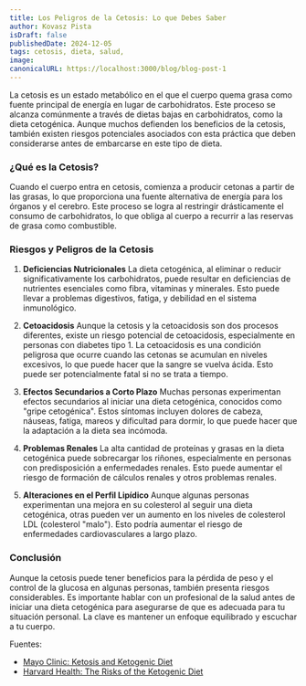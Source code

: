 ```yaml
---
title: Los Peligros de la Cetosis: Lo que Debes Saber
author: Kovasz Pista
isDraft: false
publishedDate: 2024-12-05
tags: cetosis, dieta, salud,
image:
canonicalURL: https://localhost:3000/blog/blog-post-1
---
```


La cetosis es un estado metabólico en el que el cuerpo quema grasa como fuente principal de energía en lugar de carbohidratos. Este proceso se alcanza comúnmente a través de dietas bajas en carbohidratos, como la dieta cetogénica. Aunque muchos defienden los beneficios de la cetosis, también existen riesgos potenciales asociados con esta práctica que deben considerarse antes de embarcarse en este tipo de dieta.

### ¿Qué es la Cetosis?

Cuando el cuerpo entra en cetosis, comienza a producir cetonas a partir de las grasas, lo que proporciona una fuente alternativa de energía para los órganos y el cerebro. Este proceso se logra al restringir drásticamente el consumo de carbohidratos, lo que obliga al cuerpo a recurrir a las reservas de grasa como combustible.

### Riesgos y Peligros de la Cetosis

1. **Deficiencias Nutricionales**
   La dieta cetogénica, al eliminar o reducir significativamente los carbohidratos, puede resultar en deficiencias de nutrientes esenciales como fibra, vitaminas y minerales. Esto puede llevar a problemas digestivos, fatiga, y debilidad en el sistema inmunológico.

2. **Cetoacidosis**
   Aunque la cetosis y la cetoacidosis son dos procesos diferentes, existe un riesgo potencial de cetoacidosis, especialmente en personas con diabetes tipo 1. La cetoacidosis es una condición peligrosa que ocurre cuando las cetonas se acumulan en niveles excesivos, lo que puede hacer que la sangre se vuelva ácida. Esto puede ser potencialmente fatal si no se trata a tiempo.

3. **Efectos Secundarios a Corto Plazo**
   Muchas personas experimentan efectos secundarios al iniciar una dieta cetogénica, conocidos como "gripe cetogénica". Estos síntomas incluyen dolores de cabeza, náuseas, fatiga, mareos y dificultad para dormir, lo que puede hacer que la adaptación a la dieta sea incómoda.

4. **Problemas Renales**
   La alta cantidad de proteínas y grasas en la dieta cetogénica puede sobrecargar los riñones, especialmente en personas con predisposición a enfermedades renales. Esto puede aumentar el riesgo de formación de cálculos renales y otros problemas renales.

5. **Alteraciones en el Perfil Lipídico**
   Aunque algunas personas experimentan una mejora en su colesterol al seguir una dieta cetogénica, otras pueden ver un aumento en los niveles de colesterol LDL (colesterol "malo"). Esto podría aumentar el riesgo de enfermedades cardiovasculares a largo plazo.

### Conclusión

Aunque la cetosis puede tener beneficios para la pérdida de peso y el control de la glucosa en algunas personas, también presenta riesgos considerables. Es importante hablar con un profesional de la salud antes de iniciar una dieta cetogénica para asegurarse de que es adecuada para tu situación personal. La clave es mantener un enfoque equilibrado y escuchar a tu cuerpo.

Fuentes:

- [Mayo Clinic: Ketosis and Ketogenic Diet](https://www.mayoclinic.org)
- [Harvard Health: The Risks of the Ketogenic Diet](https://www.health.harvard.edu)

